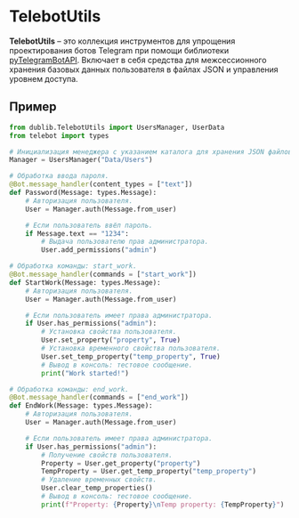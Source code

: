 # TelebotUtils
**TelebotUtils** – это коллекция инструментов для упрощения проектирования ботов Telegram при помощи библиотеки [pyTelegramBotAPI](https://github.com/eternnoir/pyTelegramBotAPI). Включает в себя средства для межсессионного хранения базовых данных пользователя в файлах JSON и управления уровнем доступа.

## Пример
```Python
from dublib.TelebotUtils import UsersManager, UserData
from telebot import types

# Инициализация менеджера с указанием каталога для хранения JSON файлов.
Manager = UsersManager("Data/Users")

# Обработка ввода пароля.
@Bot.message_handler(content_types = ["text"])
def Password(Message: types.Message):
	# Авторизация пользователя.
	User = Manager.auth(Message.from_user)

	# Если пользователь ввёл пароль.
	if Message.text == "1234":
		# Выдача пользователю прав администратора.
		User.add_permissions("admin")

# Обработка команды: start_work.
@Bot.message_handler(commands = ["start_work"])
def StartWork(Message: types.Message):
	# Авторизация пользователя.
	User = Manager.auth(Message.from_user)

	# Если пользователь имеет права администратора.
	if User.has_permissions("admin"):
		# Установка свойства пользователя.
		User.set_property("property", True)
		# Установка временного свойства пользователя.
		User.set_temp_property("temp_property", True)
		# Вывод в консоль: тестовое сообщение.
		print("Work started!")

# Обработка команды: end_work.
@Bot.message_handler(commands = ["end_work"])
def EndWork(Message: types.Message):
	# Авторизация пользователя.
	User = Manager.auth(Message.from_user)

	# Если пользователь имеет права администратора.
	if User.has_permissions("admin"):
		# Получение свойств пользователя.
		Property = User.get_property("property")
		TempProperty = User.get_temp_property("temp_property")
		# Удаление временных свойств.
		User.clear_temp_properties()
		# Вывод в консоль: тестовое сообщение.
		print(f"Property: {Property}\nTemp property: {TempProperty}")
```
